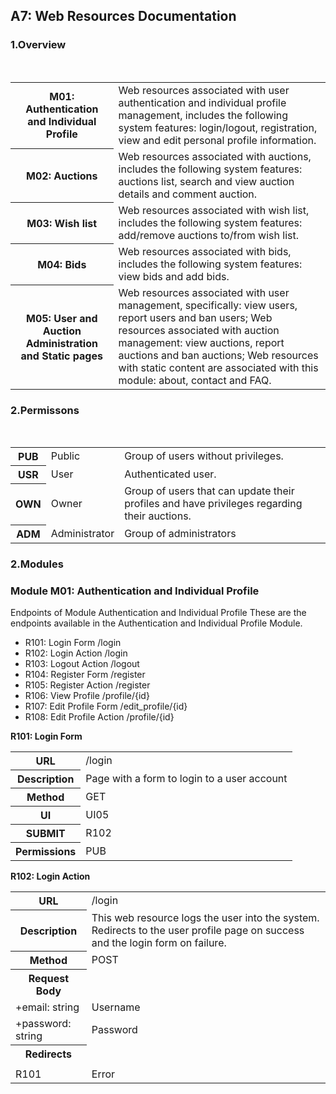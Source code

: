 ## A7: Web Resources Documentation

###  1.Overview

<table>
    <tr>
    <th>M01: Authentication and Individual Profile</th>
    <td>Web resources associated with user authentication and individual profile management, includes the following system 
    features: login/logout, registration, view and edit personal profile information.</td>
  </tr>
  <tr>
    <th>M02: Auctions</th>
    <td>Web resources associated with auctions, includes the following system features: auctions list, search and view auction 
    details and comment auction.</td>
  </tr>
  <tr>
    <th>M03: Wish list</th>
    <td>Web resources associated with wish list, includes the following system features: add/remove auctions 
    to/from wish list.</td>
  </tr>
    <tr>
    <th>M04: Bids</th>
    <td>Web resources associated with bids, includes the following system features: view bids and add bids.</td>
  </tr>
  <tr>
    <th>M05: User and Auction Administration and Static pages</th>
    <td>Web resources associated with user management, specifically: view users, report users and ban users; Web resources 
    associated with auction management: view auctions, report auctions and ban auctions; Web resources with static content are 
    associated with this module: about, contact and FAQ.</td>
  </tr>
</table>

###  2.Permissons

<table>
    <tr>
    <th>PUB</th>
    <td>Public</td>
    <td>Group of users without privileges.</td>
  </tr>
  <tr>
    <th>USR</th>
    <td>User</td>
    <td>Authenticated user.</td>
  </tr>
  <tr>
    <th>OWN</th>
    <td>Owner</td>
    <td>Group of users that can update their profiles and have privileges regarding their auctions.</td>
  </tr>
    <tr>
    <th>ADM</th>
    <td>Administrator</td>
    <td>Group of administrators</td>
  </tr>
</table>

###  2.Modules

### Module M01: Authentication and Individual Profile

Endpoints of Module Authentication and Individual Profile
These are the endpoints available in the Authentication and Individual Profile Module.

* R101: Login Form /login
* R102: Login Action /login
* R103: Logout Action /logout
* R104: Register Form /register
* R105: Register Action /register
* R106: View Profile /profile/{id}
* R107: Edit Profile Form /edit_profile/{id}
* R108: Edit Profile Action /profile/{id}

**R101: Login Form**

<table>
  <tr>
    <th>URL</th>
    <td>/login</td>
  </tr>
   <tr>
    <th>Description</th>
    <td>Page with a form to login to a user account</td>
  </tr>
    <tr>
    <th>Method</th>
    <td>GET</td>
  </tr>
    <tr>
    <th>UI</th>
    <td>UI05</td>
  </tr>
      <tr>
    <th>SUBMIT</th>
    <td>R102</td>
  </tr>
    <tr>
    <th>Permissions</th>
    <td>PUB</td>
  </tr>
</table>

**R102: Login Action**

<table>
  <tr>
    <th>URL</th>
    <td>/login</td>
  </tr>
   <tr>
    <th>Description</th>
    <td>This web resource logs the user into the system. Redirects to the user profile page on success and the login form on 
    failure.</td>
  </tr>
    <tr>
    <th>Method</th>
    <td>POST</td>
  </tr>
<tr>
    <th>Request Body</th>
    <tr><td>+email: string</td><td>Username</td></tr>
    <tr><td>+password: string</td><td>Password</td></tr>
  </tr>
<tr>
    <th>Redirects</th>
    <tr><td></td><td></td></tr>
    <tr><td>R101</td><td>Error</td></tr>
  </tr>
</table>